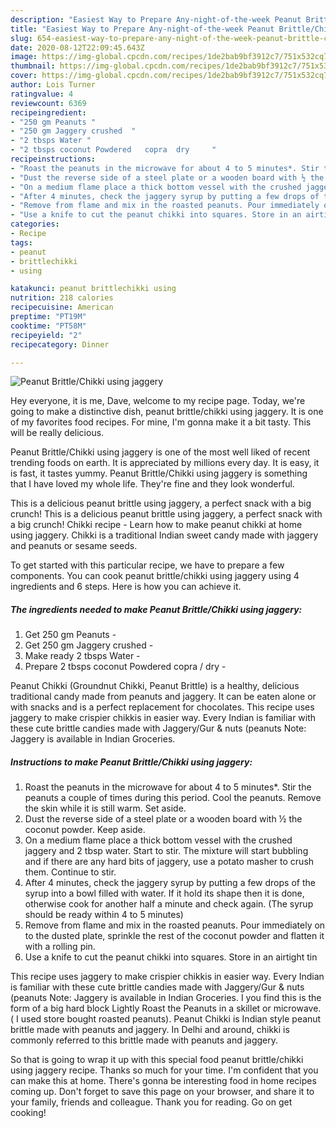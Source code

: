 ```yaml
---
description: "Easiest Way to Prepare Any-night-of-the-week Peanut Brittle/Chikki using jaggery"
title: "Easiest Way to Prepare Any-night-of-the-week Peanut Brittle/Chikki using jaggery"
slug: 654-easiest-way-to-prepare-any-night-of-the-week-peanut-brittle-chikki-using-jaggery
date: 2020-08-12T22:09:45.643Z
image: https://img-global.cpcdn.com/recipes/1de2bab9bf3912c7/751x532cq70/peanut-brittlechikki-using-jaggery-recipe-main-photo.jpg
thumbnail: https://img-global.cpcdn.com/recipes/1de2bab9bf3912c7/751x532cq70/peanut-brittlechikki-using-jaggery-recipe-main-photo.jpg
cover: https://img-global.cpcdn.com/recipes/1de2bab9bf3912c7/751x532cq70/peanut-brittlechikki-using-jaggery-recipe-main-photo.jpg
author: Lois Turner
ratingvalue: 4
reviewcount: 6369
recipeingredient:
- "250 gm Peanuts "
- "250 gm Jaggery crushed  "
- "2 tbsps Water "
- "2 tbsps coconut Powdered   copra  dry     "
recipeinstructions:
- "Roast the peanuts in the microwave for about 4 to 5 minutes*. Stir the peanuts a couple of times during this period. Cool the peanuts. Remove the skin while it is still warm. Set aside."
- "Dust the reverse side of a steel plate or a wooden board with ½ the coconut powder. Keep aside."
- "On a medium flame place a thick bottom vessel with the crushed jaggery and 2 tbsp water. Start to stir. The mixture will start bubbling and if there are any hard bits of jaggery, use a potato masher to crush them. Continue to stir."
- "After 4 minutes, check the jaggery syrup by putting a few drops of the syrup into a bowl filled with water. If it hold its shape then it is done, otherwise cook for another half a minute and check again. (The syrup should be ready within 4 to 5 minutes)"
- "Remove from flame and mix in the roasted peanuts. Pour immediately on to the dusted plate, sprinkle the rest of the coconut powder and flatten it with a rolling pin."
- "Use a knife to cut the peanut chikki into squares. Store in an airtight tin"
categories:
- Recipe
tags:
- peanut
- brittlechikki
- using

katakunci: peanut brittlechikki using 
nutrition: 218 calories
recipecuisine: American
preptime: "PT19M"
cooktime: "PT58M"
recipeyield: "2"
recipecategory: Dinner

---
```



![Peanut Brittle/Chikki using jaggery](https://img-global.cpcdn.com/recipes/1de2bab9bf3912c7/751x532cq70/peanut-brittlechikki-using-jaggery-recipe-main-photo.jpg)

Hey everyone, it is me, Dave, welcome to my recipe page. Today, we're going to make a distinctive dish, peanut brittle/chikki using jaggery. It is one of my favorites food recipes. For mine, I'm gonna make it a bit tasty. This will be really delicious.

Peanut Brittle/Chikki using jaggery is one of the most well liked of recent trending foods on earth. It is appreciated by millions every day. It is easy, it is fast, it tastes yummy. Peanut Brittle/Chikki using jaggery is something that I have loved my whole life. They're fine and they look wonderful.

This is a delicious peanut brittle using jaggery, a perfect snack with a big crunch! This is a delicious peanut brittle using jaggery, a perfect snack with a big crunch! Chikki recipe - Learn how to make peanut chikki at home using jaggery. Chikki is a traditional Indian sweet candy made with jaggery and peanuts or sesame seeds.


To get started with this particular recipe, we have to prepare a few components. You can cook peanut brittle/chikki using jaggery using 4 ingredients and 6 steps. Here is how you can achieve it.

<!--inarticleads1-->

##### The ingredients needed to make Peanut Brittle/Chikki using jaggery:

1. Get 250 gm Peanuts -
1. Get 250 gm Jaggery crushed  -
1. Make ready 2 tbsps Water -
1. Prepare 2 tbsps coconut Powdered   copra / dry     -


Peanut Chikki (Groundnut Chikki, Peanut Brittle) is a healthy, delicious traditional candy made from peanuts and jaggery. It can be eaten alone or with snacks and is a perfect replacement for chocolates. This recipe uses jaggery to make crispier chikkis in easier way. Every Indian is familiar with these cute brittle candies made with Jaggery/Gur &amp; nuts (peanuts Note: Jaggery is available in Indian Groceries. 

<!--inarticleads2-->

##### Instructions to make Peanut Brittle/Chikki using jaggery:

1. Roast the peanuts in the microwave for about 4 to 5 minutes*. Stir the peanuts a couple of times during this period. Cool the peanuts. Remove the skin while it is still warm. Set aside.
1. Dust the reverse side of a steel plate or a wooden board with ½ the coconut powder. Keep aside.
1. On a medium flame place a thick bottom vessel with the crushed jaggery and 2 tbsp water. Start to stir. The mixture will start bubbling and if there are any hard bits of jaggery, use a potato masher to crush them. Continue to stir.
1. After 4 minutes, check the jaggery syrup by putting a few drops of the syrup into a bowl filled with water. If it hold its shape then it is done, otherwise cook for another half a minute and check again. (The syrup should be ready within 4 to 5 minutes)
1. Remove from flame and mix in the roasted peanuts. Pour immediately on to the dusted plate, sprinkle the rest of the coconut powder and flatten it with a rolling pin.
1. Use a knife to cut the peanut chikki into squares. Store in an airtight tin


This recipe uses jaggery to make crispier chikkis in easier way. Every Indian is familiar with these cute brittle candies made with Jaggery/Gur &amp; nuts (peanuts Note: Jaggery is available in Indian Groceries. I you find this is the form of a big hard block Lightly Roast the Peanuts in a skillet or microwave. ( I used store bought roasted peanuts). Peanut Chikki is Indian style peanut brittle made with peanuts and jaggery. In Delhi and around, chikki is commonly referred to this brittle made with peanuts and jaggery. 

So that is going to wrap it up with this special food peanut brittle/chikki using jaggery recipe. Thanks so much for your time. I'm confident that you can make this at home. There's gonna be interesting food in home recipes coming up. Don't forget to save this page on your browser, and share it to your family, friends and colleague. Thank you for reading. Go on get cooking!
